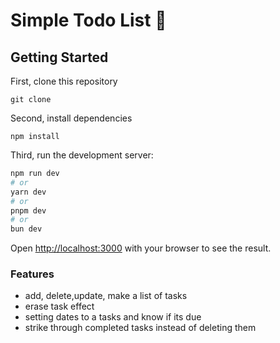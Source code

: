 # Simple Todo List 📝

## Getting Started

First, clone this repository 
```
git clone
```



Second, install dependencies 
```
npm install
```
Third, run the development server:

```bash
npm run dev
# or
yarn dev
# or
pnpm dev
# or
bun dev
```

Open [http://localhost:3000](http://localhost:3000) with your browser to see the result.

### Features
- add, delete,update, make a list of tasks
- erase task effect 
- setting dates to a tasks and know if its due
- strike through completed tasks instead of deleting them



